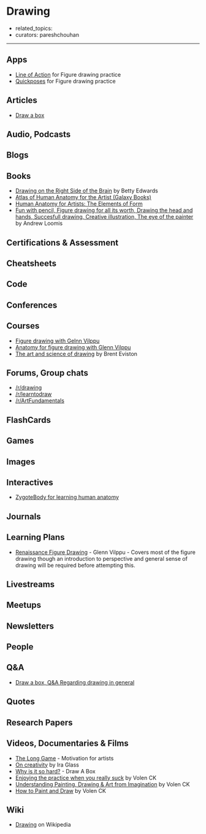 # Drawing

- related_topics:
- curators: pareshchouhan

------

## Apps

- [Line of Action](https://line-of-action.com/) for Figure drawing practice
- [Quickposes](https://www.quickposes.com/en) for Figure drawing practice

## Articles

- [Draw a box](https://drawabox.com/) 

## Audio, Podcasts

## Blogs

## Books

- [Drawing on the Right Side of the Brain](https://www.goodreads.com/book/show/37797374-the-drawing-on-the-right-side-of-the-brain-workbook) by Betty Edwards
- [Atlas of Human Anatomy for the Artist (Galaxy Books)](https://www.amazon.com/Atlas-Human-Anatomy-Artist-Galaxy/dp/0935736344/)
- [Human Anatomy for Artists: The Elements of Form](https://www.amazon.com/Human-Anatomy-Artists-Elements-Form/dp/0195052064/)
- [Fun with pencil, Figure drawing for all its worth, Drawing the head and hands, Succesfull drawing, Creative illustration, The eye of the painter](http://www.alexhays.com/loomis/) by Andrew Loomis

## Certifications & Assessment

## Cheatsheets

## Code

## Conferences

## Courses
- [Figure drawing with Gelnn Vilppu](https://www.nma.art/videolessons/search/instructors/glenn-vilppu/series/figure-drawing-with-glenn-vilppu/)
- [Anatomy for figure drawing with Glenn Vilppu](https://www.nma.art/videolessons/search/instructors/glenn-vilppu/series/anatomy-for-figure-drawing/)
- [The art and science of drawing](https://www.skillshare.com/user/artandscienceofdrawing) by Brent Eviston

## Forums, Group chats

- [/r/drawing](https://www.reddit.com/r/drawing/)
- [/r/learntodraw](https://www.reddit.com/r/learntodraw/)
- [/r/ArtFundamentals](https://www.reddit.com/r/ArtFundamentals)

## FlashCards

## Games

## Images

## Interactives
- [ZygoteBody for learning human anatomy](https://www.zygotebody.com/)

## Journals

## Learning Plans
- [Renaissance Figure Drawing](https://www.nma.art/learningpaths/renaissance-figure-drawing/) - Glenn Vilppu - Covers most of the figure drawing though an introduction to perspective and general sense of drawing will be required before attempting this.

## Livestreams

## Meetups

## Newsletters

## People

## Q&A
- [Draw a box, Q&A Regarding drawing in general](https://drawabox.com/faq)

## Quotes

## Research Papers

## Videos, Documentaries & Films
 
- [The Long Game](https://vimeo.com/84022735) - Motivation for artists
- [On creativity](https://www.youtube.com/watch?v=zaSIx1xO7CE) by Ira Glass
- [Why is it so hard?](https://drawabox.com/faq/whysohard) - Draw A Box
- [Enjoying the practice when you really suck](https://www.youtube.com/watch?v=agv_TP_NXgA) by Volen CK
- [Understanding Painting, Drawing & Art from Imagination](https://www.youtube.com/watch?v=HEcJ4iYYyzM) by Volen CK
- [How to Paint and Draw](https://www.youtube.com/watch?v=xa5FhpagCnE) by Volen CK

## Wiki

- [Drawing](https://en.wikipedia.org/wiki/Drawing) on Wikipedia

